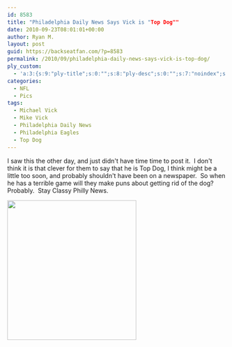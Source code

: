 ```yaml
---
id: 8583
title: "Philadelphia Daily News Says Vick is "Top Dog""
date: 2010-09-23T08:01:01+00:00
author: Ryan M.
layout: post
guid: https://backseatfan.com/?p=8583
permalink: /2010/09/philadelphia-daily-news-says-vick-is-top-dog/
ply_custom:
  - 'a:3:{s:9:"ply-title";s:0:"";s:8:"ply-desc";s:0:"";s:7:"noindex";s:0:"";}'
categories:
  - NFL
  - Pics
tags:
  - Michael Vick
  - Mike Vick
  - Philadelphia Daily News
  - Philadelphia Eagles
  - Top Dog
---
```


<div class="entry">
  <p>
    I saw this the other day, and just didn't have time time to post it.  I don't think it is that clever for them to say that he is Top Dog, I think might be a little too soon, and probably shouldn't have been on a newspaper.  So when he has a terrible game will they make puns about getting rid of the dog?  Probably.  Stay Classy Philly News.
  </p>

  <p>
    <img class="aligncenter size-full wp-image-8584" title="dailynewstopdogvick" src="/images/2010/09/dailynewstopdogvick.jpg" alt="" width="296" height="320" srcset="/images/2010/09/dailynewstopdogvick.jpg 296w, /images/2010/09/dailynewstopdogvick-277x300.jpg 277w" sizes="(max-width: 296px) 100vw, 296px" />
  </p>
</div>
